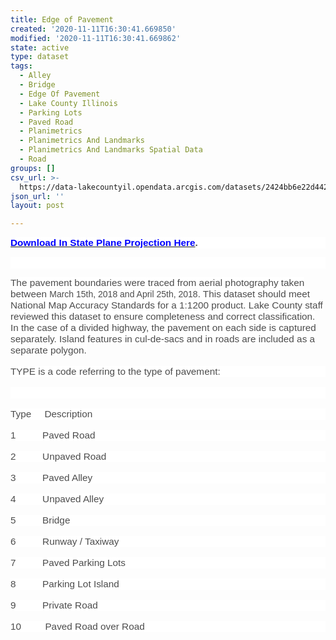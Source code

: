 ```yaml
---
title: Edge of Pavement
created: '2020-11-11T16:30:41.669850'
modified: '2020-11-11T16:30:41.669862'
state: active
type: dataset
tags:
  - Alley
  - Bridge
  - Edge Of Pavement
  - Lake County Illinois
  - Parking Lots
  - Paved Road
  - Planimetrics
  - Planimetrics And Landmarks
  - Planimetrics And Landmarks Spatial Data
  - Road
groups: []
csv_url: >-
  https://data-lakecountyil.opendata.arcgis.com/datasets/2424bb6e22d44262ac5f7532b0c99604_0.csv?outSR=%7B%22latestWkid%22%3A3857%2C%22wkid%22%3A102100%7D
json_url: ''
layout: post

---
```

<div><p style='margin-bottom:0in; margin-bottom:.0001pt; background:white;'><b><span style='font-size:11.5pt; font-family:&quot;Helvetica&quot;,sans-serif; color:#4C4C4C;'><a href='https://s3.amazonaws.com/lakecountygis-public/planimetrics/ctyeop.zip' rel='nofollow ugc' target='_blank'><span style='color:blue;'>Download In State Plane Projection
Here</span></a>. </span></b><span style='font-size:11.5pt; font-family:&quot;Helvetica&quot;,sans-serif; color:#4C4C4C;'></span></p>

<p style='margin-bottom:0in; margin-bottom:.0001pt; background:white;'><span style='font-size:11.5pt; font-family:&quot;Helvetica&quot;,sans-serif; color:#4C4C4C;'> </span></p>

<p style='margin-bottom:0in; margin-bottom:.0001pt;'><span style='font-size:11.5pt; font-family:&quot;Helvetica&quot;,sans-serif; color:#4C4C4C; background:white;'>The
pavement boundaries were traced from aerial photography taken between </span><span style='font-size:10.5pt; font-family:&quot;Helvetica&quot;,sans-serif; color:#4C4C4C; background:white;'>March 15th, 2018 and April
25th, 2018</span><span style='font-size:11.5pt; font-family:&quot;Helvetica&quot;,sans-serif; color:#4C4C4C; background:white;'>.
This dataset should meet National Map Accuracy Standards for a 1:1200 product.
Lake County staff reviewed this dataset to ensure completeness and correct
classification. In the case of a divided highway, the pavement on each side is
captured separately. Island features in cul-de-sacs and in roads are included
as a separate polygon.</span><span style='font-size:12.0pt; font-family:&quot;Helvetica&quot;,sans-serif;'></span></p>

<p style='margin-top:12.0pt; margin-right:0in; margin-bottom:0in; margin-left:0in; margin-bottom:.0001pt; background:white;'><span style='font-size:11.5pt; font-family:&quot;Helvetica&quot;,sans-serif; color:#4C4C4C;'>TYPE is a code referring to the type of
pavement:</span></p>

<p style='margin-top:12.0pt; margin-right:0in; margin-bottom:0in; margin-left:0in; margin-bottom:.0001pt; background:white;'><span style='font-size:11.5pt; font-family:&quot;Helvetica&quot;,sans-serif; color:#4C4C4C;'> </span></p>

<p style='margin-top:12.0pt; margin-right:0in; margin-bottom:0in; margin-left:0in; margin-bottom:.0001pt; background:white;'><span style='font-size:11.5pt; font-family:&quot;Helvetica&quot;,sans-serif; color:#4C4C4C;'>Type     Description</span></p>

<p style='margin-top:12.0pt; margin-right:0in; margin-bottom:0in; margin-left:0in; margin-bottom:.0001pt; background:white;'><span style='font-size:11.5pt; font-family:&quot;Helvetica&quot;,sans-serif; color:#4C4C4C;'>1          Paved
Road</span></p>

<p style='margin-top:12.0pt; margin-right:0in; margin-bottom:0in; margin-left:0in; margin-bottom:.0001pt; background:white;'><span style='font-size:11.5pt; font-family:&quot;Helvetica&quot;,sans-serif; color:#4C4C4C;'>2          Unpaved
Road</span></p>

<p style='margin-top:12.0pt; margin-right:0in; margin-bottom:0in; margin-left:0in; margin-bottom:.0001pt; background:white;'><span style='font-size:11.5pt; font-family:&quot;Helvetica&quot;,sans-serif; color:#4C4C4C;'>3          Paved
Alley</span></p>

<p style='margin-top:12.0pt; margin-right:0in; margin-bottom:0in; margin-left:0in; margin-bottom:.0001pt; background:white;'><span style='font-size:11.5pt; font-family:&quot;Helvetica&quot;,sans-serif; color:#4C4C4C;'>4          Unpaved
Alley</span></p>

<p style='margin-top:12.0pt; margin-right:0in; margin-bottom:0in; margin-left:0in; margin-bottom:.0001pt; background:white;'><span style='font-size:11.5pt; font-family:&quot;Helvetica&quot;,sans-serif; color:#4C4C4C;'>5          Bridge</span></p>

<p style='margin-top:12.0pt; margin-right:0in; margin-bottom:0in; margin-left:0in; margin-bottom:.0001pt; background:white;'><span style='font-size:11.5pt; font-family:&quot;Helvetica&quot;,sans-serif; color:#4C4C4C;'>6          Runway
/ Taxiway</span></p>

<p style='margin-top:12.0pt; margin-right:0in; margin-bottom:0in; margin-left:0in; margin-bottom:.0001pt; background:white;'><span style='font-size:11.5pt; font-family:&quot;Helvetica&quot;,sans-serif; color:#4C4C4C;'>7          Paved
Parking Lots</span></p>

<p style='margin-top:12.0pt; margin-right:0in; margin-bottom:0in; margin-left:0in; margin-bottom:.0001pt; background:white;'><span style='font-size:11.5pt; font-family:&quot;Helvetica&quot;,sans-serif; color:#4C4C4C;'>8          Parking
Lot Island</span></p>

<p style='margin-top:12.0pt; margin-right:0in; margin-bottom:0in; margin-left:0in; margin-bottom:.0001pt; background:white;'><span style='font-size:11.5pt; font-family:&quot;Helvetica&quot;,sans-serif; color:#4C4C4C;'>9          Private
Road</span></p>

<p style='margin-top:12.0pt; margin-right:0in; margin-bottom:0in; margin-left:0in; margin-bottom:.0001pt; background:white;'><span style='font-size:11.5pt; font-family:&quot;Helvetica&quot;,sans-serif; color:#4C4C4C;'>10         Paved
Road over Road</span></p>

<p><span style='font-size:11.5pt;'> </span></p><br /></div>
